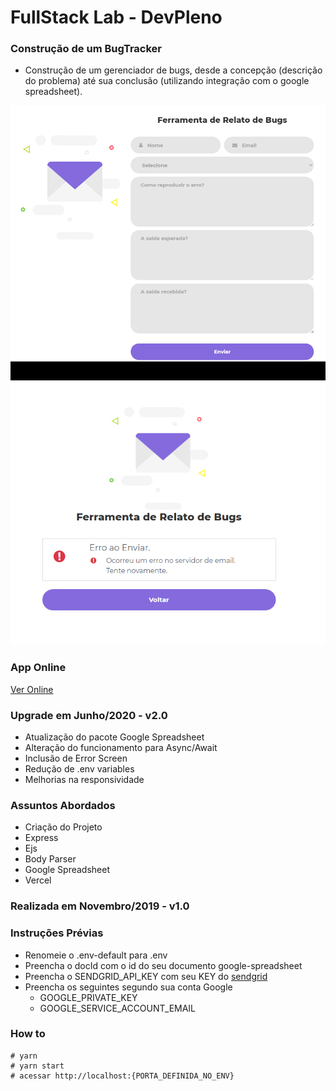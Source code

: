 # FullStack Lab - DevPleno

### Construção de um BugTracker
- Construção de um gerenciador de bugs, desde a concepção (descrição do problema) até sua conclusão (utilizando integração com o google spreadsheet).

![Project](https://github.com/RenatoSiqueira/DevPleno_BugTracker/blob/master/bugtracker.gif)
![Project](https://github.com/RenatoSiqueira/DevPleno_BugTracker/blob/master/errorScreen.png)

### App Online
[Ver  Online](https://bugtracker.renatosiqueira.dev/)

### Upgrade em Junho/2020 - v2.0
- Atualização do pacote Google Spreadsheet
- Alteração do funcionamento para Async/Await
- Inclusão de Error Screen
- Redução de .env variables
- Melhorias na responsividade

### Assuntos Abordados
- Criação do Projeto
- Express
- Ejs
- Body Parser
- Google Spreadsheet
- Vercel

### Realizada em Novembro/2019 - v1.0

### Instruções Prévias
- Renomeie o .env-default para .env
- Preencha o docId com o id do seu documento google-spreadsheet
- Preencha o SENDGRID_API_KEY com seu KEY do [sendgrid](https://sendgrid.com/)
- Preencha os seguintes segundo sua conta Google
    - GOOGLE_PRIVATE_KEY
    - GOOGLE_SERVICE_ACCOUNT_EMAIL


### How to
```
# yarn
# yarn start
# acessar http://localhost:{PORTA_DEFINIDA_NO_ENV}
```
